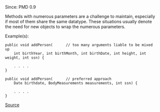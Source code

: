 Since: PMD 0.9

Methods with numerous parameters are a challenge to maintain, especially if most of them share the
same datatype. These situations usually denote the need for new objects to wrap the numerous parameters.

Example(s):
```
public void addPerson(		// too many arguments liable to be mixed up
	int birthYear, int birthMonth, int birthDate, int height, int weight, int ssn) {

	. . . .
}
 
public void addPerson(		// preferred approach
	Date birthdate, BodyMeasurements measurements, int ssn) {

	. . . .
}
```

[Source](https://pmd.github.io/pmd-5.6.1/pmd-java/rules/java/codesize.html#ExcessiveParameterList)
